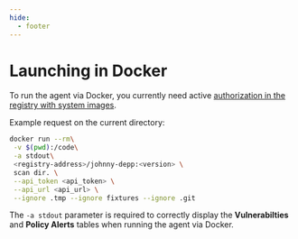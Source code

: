 ```yaml
---
hide:
  - footer
---
```


# Launching in Docker

To run the agent via Docker, you currently need active [authorization in the registry with system images](/on-premise/installation.en).

Example request on the current directory:

```bash
docker run --rm\
 -v $(pwd):/code\
 -a stdout\
 <registry-address>/johnny-depp:<version> \
 scan dir. \
 --api_token <api_token> \
 --api_url <api_url> \
 --ignore .tmp --ignore fixtures --ignore .git
```

The `-a stdout` parameter is required to correctly display the **Vulnerabilties** and **Policy Alerts** tables when running the agent via Docker.
